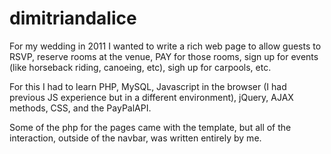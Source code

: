 dimitriandalice
===============

For my wedding in 2011 I wanted to write a rich web page to allow guests to RSVP, reserve rooms at the venue, PAY for those rooms, sign up for events (like horseback riding, canoeing, etc), sigh up for carpools, etc.

For this I had to learn PHP, MySQL, Javascript in the browser (I had previous JS experience but in a different environment), jQuery, AJAX methods, CSS, and the PayPalAPI.

Some of the php for the pages came with the template, but all of the interaction, outside of the navbar, was written entirely by me.
